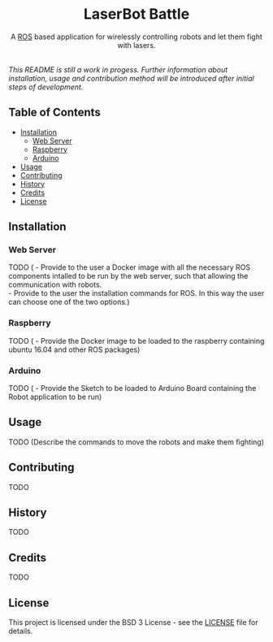 <h1 align="center">LaserBot Battle</h1>

<div align="center">
  <strong></strong>
</div>
<div align="center">
  A <a href="http://www.ros.org">ROS</a> based application for wirelessly controlling robots and let them fight with lasers.
</div>

<br />


*This README is still a work in progess.*
*Further information about installation, usage and contribution method will be introduced after initial steps of development.*

## Table of Contents
- [Installation](#installation)
    - [Web Server](#web-server)
    - [Raspberry](#raspberry)
    - [Arduino](#arduino)
- [Usage](#usage)
- [Contributing](#contributing)
- [History](#history)
- [Credits](#credits)
- [License](#license)


## Installation

  ### Web Server
  TODO (  - Provide to the user a Docker image with all the necessary ROS components intalled to be run by the web server, such that allowing the communication with robots.  
          - Provide to the user the installation commands for ROS.
          In this way the user can choose one of the two options.)

  ### Raspberry 
  TODO (  - Provide the Docker image to be loaded to the raspberry containing ubuntu 16.04 and other ROS packages)

  ### Arduino 
  TODO (  - Provide the Sketch to be loaded to Arduino Board containing the Robot application to be run)

## Usage

TODO (Describe the commands to move the robots and make them fighting)

## Contributing

TODO

## History

TODO

## Credits

TODO

## License

This project is licensed under the BSD 3 License - see the [LICENSE](LICENSE) file for details.
